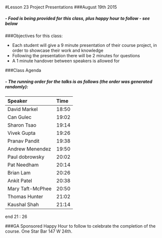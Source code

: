 #Lesson 23 Project Presentations
###August 19th 2015

##### - Food is being provided for this class, plus happy hour to follow - see below

###Objectives for this class:
 * Each student will give a 9 minute presentation of their course project, in order to showcase their work and knowledge
 * Following the presentation there will be 2 minutes for questions
 * A 1 minute handover between speakers is allowed for
 
###Class Agenda
##### - The running order for the talks is as follows (the order was generated randomly):

| Speaker          | Time             | 
| :----------------|:-----------------|
|David Markel      |    18:50         |
|Can Gulec         |    19:02         |
|Sharon Tsao       |    19:14         |
|Vivek Gupta       |    19:26         |
|Pranav Pandit     |    19:38         |
|Andrew Menendez   |    19:50         |
|Paul dobrowsky    |    20:02         |
|Pat Needham       |    20:14         |
|Brian  Lam        |    20:26         |
|Ankit Patel       |    20:38         |
|Mary Taft-McPhee  |    20:50         |
|Thomas Hunter     |    21:02         |
|Kaushal Shah      |    21:14         |
end 21 : 26
 
###GA Sponsored Happy Hour to follow to celebrate the completion of the course. One Star Bar 147 W 24th.
